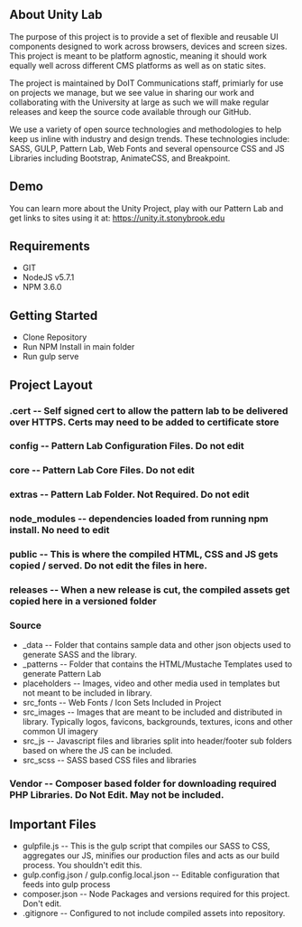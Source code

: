 ## About Unity Lab
The purpose of this project is to provide a set of flexible and reusable UI components designed to work across browsers, devices and screen sizes. This project is meant to be platform agnostic, meaning it should work equally well across different CMS platforms as well as on static sites.

The project is maintained by DoIT Communications staff, primiarly for use on projects we manage, but we see value in sharing our work and collaborating with the University at large as such we will make regular releases and keep the source code available through our GitHub.

We use a variety of open source technologies and methodologies to help keep us inline with industry and design trends. These technologies include: SASS, GULP, Pattern Lab, Web Fonts and several opensource CSS and JS Libraries including Bootstrap, AnimateCSS, and Breakpoint.

## Demo
You can learn more about the Unity Project, play with our Pattern Lab and get links to sites using it at: https://unity.it.stonybrook.edu

## Requirements

* GIT
* NodeJS v5.7.1
* NPM 3.6.0

## Getting Started

* Clone Repository
* Run NPM Install in main folder
* Run gulp serve



## Project Layout

### .cert -- Self signed cert to allow the pattern lab to be delivered over HTTPS. Certs may need to be added to certificate store
### config -- Pattern Lab Configuration Files. Do not edit
### core -- Pattern Lab Core Files. Do not edit
### extras -- Pattern Lab Folder. Not Required. Do not edit
### node_modules -- dependencies loaded from running npm install. No need to edit
### public -- This is where the compiled HTML, CSS and JS gets copied / served. Do not edit the files in here.
### releases -- When a new release is cut, the compiled assets get copied here in a versioned folder
### Source
* \_data -- Folder that contains sample data and other json objects used to generate SASS and the library.
* \_patterns -- Folder that contains the HTML/Mustache Templates used to generate Pattern Lab
* placeholders -- Images, video and other media used in templates but not meant to be included in library.
* src_fonts -- Web Fonts / Icon Sets Included in Project
* src_images -- Images that are meant to be included and distributed in library. Typically logos, favicons, backgrounds, textures, icons and other common UI imagery
* src_js -- Javascript files and libraries split into header/footer sub folders based on where the JS can be included.
* src_scss -- SASS based CSS files and libraries
### Vendor -- Composer based folder for downloading required PHP Libraries. Do Not Edit. May not be included.

## Important Files

* gulpfile.js -- This is the gulp script that compiles our SASS to CSS, aggregates our JS, minifies our production files and acts as our build process. You shouldn't edit this.
* gulp.config.json / gulp.config.local.json -- Editable configuration that feeds into gulp process
* composer.json -- Node Packages and versions required for this project. Don't edit.
* .gitignore -- Configured to not include compiled assets into repository.
